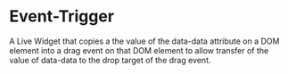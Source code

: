 Event-Trigger
=============

A Live Widget that copies a the value of the data-data attribute on a DOM element into a drag event on that DOM element to allow transfer of the value of data-data to the drop target of the drag event.

